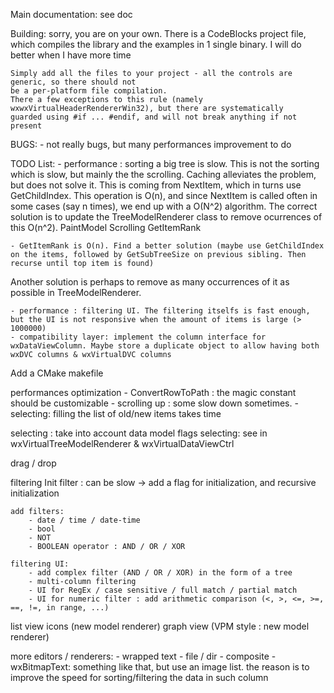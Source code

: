 
Main documentation:
    see doc

Building:
    sorry, you are on your own. There is a CodeBlocks project file, which compiles
    the library and the examples in 1 single binary. I will do better when I have more time

    Simply add all the files to your project - all the controls are generic, so there should not
    be a per-platform file compilation.
    There a few exceptions to this rule (namely wxwxVirtualHeaderRendererWin32), but there are systematically
    guarded using #if ... #endif, and will not break anything if not present

BUGS:
	- not really bugs, but many performances improvement to do

TODO List:
	- performance : sorting a big tree is slow. This is not the sorting which is slow, but mainly the the scrolling. Caching alleviates the problem, but does not solve it. This is coming from NextItem, which in turns use GetChildIndex. This operation is O(n), and since NextItem is called often in some cases (say n times), we end up with a O(N^2) algorithm.
The correct solution is to update the TreeModelRenderer class to remove ocurrences of this O(n^2).
	PaintModel
	Scrolling
	GetItemRank

	- GetItemRank is O(n). Find a better solution (maybe use GetChildIndex on the items, followed by GetSubTreeSize on previous sibling. Then recurse until top item is found)
Another solution is perhaps to remove as many occurrences of it as possible in TreeModelRenderer.
	                           
	- performance : filtering UI. The filtering itselfs is fast enough, but the UI is not responsive when the amount of items is large (> 1000000)
	- compatibility layer: implement the column interface for wxDataViewColumn. Maybe store a duplicate object to allow having both wxDVC columns & wxVirtualDVC columns

Add a CMake makefile


performances optimization
    - ConvertRowToPath : the magic constant should be customizable
    - scrolling up     : some slow down sometimes.
    - selecting: filling the list of old/new items takes time

selecting : take into account data model flags
    selecting: see in wxVirtualTreeModelRenderer & wxVirtualDataViewCtrl

drag / drop

filtering
    Init filter : can be slow -> add a flag for initialization, and recursive initialization

    add filters:
        - date / time / date-time
        - bool
        - NOT
        - BOOLEAN operator : AND / OR / XOR

    filtering UI:
        - add complex filter (AND / OR / XOR) in the form of a tree
        - multi-column filtering
        - UI for RegEx / case sensitive / full match / partial match
        - UI for numeric filter : add arithmetic comparison (<, >, <=, >=, ==, !=, in range, ...)

list view icons (new model renderer)
graph view (VPM style : new model renderer)

more editors / renderers:
    - wrapped text
    - file / dir
    - composite
    - wxBitmapText: something like that, but use an image list.
                    the reason is to improve the speed for sorting/filtering the data in such column
